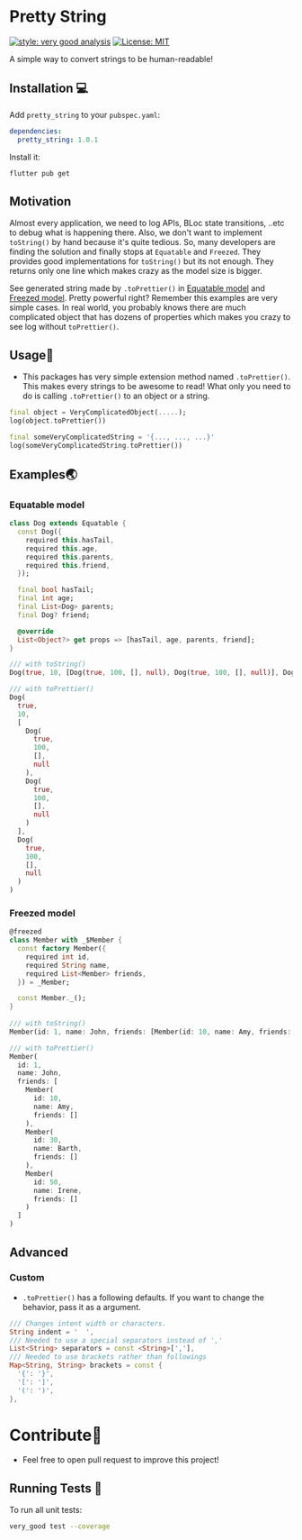 # Pretty String

[![style: very good analysis][very_good_analysis_badge]][very_good_analysis_link]
[![License: MIT][license_badge]][license_link]

A simple way to convert strings to be human-readable!

## Installation 💻

Add `pretty_string` to your `pubspec.yaml`:

```yaml
dependencies:
  pretty_string: 1.0.1
```

Install it:

```sh
flutter pub get
```

## Motivation
Almost every application, we need to log APIs, BLoc state transitions, ..etc to debug what is happening there.
Also, we don't want to implement `toString()` by hand because it's quite tedious. So, many developers are finding the solution and finally stops at `Equatable` and `Freezed`. They provides good implementations for `toString()` but its not enough. They returns only one line which makes crazy as the model size is bigger.

See generated string made by `.toPrettier()` in [Equatable model](#equatable-model) and [Freezed model](#freezed-model). Pretty powerful right?
Remember this examples are very simple cases. In real world, you probably knows there are much complicated object that has dozens of properties which makes you crazy to see log without `toPrettier()`.

## Usage💯
- This packages has very simple extension method named `.toPrettier()`.
This makes every strings to be awesome to read!
What only you need to do is calling `.toPrettier()` to an object or a string.

```dart
final object = VeryComplicatedObject(.....);
log(object.toPrettier())

final someVeryComplicatedString = '{..., ..., ...}'
log(someVeryComplicatedString.toPrettier())
```

## Examples🌏
### Equatable model
```dart
class Dog extends Equatable {
  const Dog({
    required this.hasTail,
    required this.age,
    required this.parents,
    required this.friend,
  });

  final bool hasTail;
  final int age;
  final List<Dog> parents;
  final Dog? friend;

  @override
  List<Object?> get props => [hasTail, age, parents, friend];
}

/// with toString()
Dog(true, 10, [Dog(true, 100, [], null), Dog(true, 100, [], null)], Dog(true, 100, [], null))

/// with toPrettier()
Dog(
  true,
  10,
  [
    Dog(
      true,
      100,
      [],
      null
    ),
    Dog(
      true,
      100,
      [],
      null
    )
  ],
  Dog(
    true,
    100,
    [],
    null
  )
)
```

### Freezed model
```dart
@freezed
class Member with _$Member {
  const factory Member({
    required int id,
    required String name,
    required List<Member> friends,
  }) = _Member;

  const Member._();
}
 
/// with toString()
Member(id: 1, name: John, friends: [Member(id: 10, name: Amy, friends: []), Member(id: 30, name: Barth, friends: []), Member(id: 50, name: Irene, friends: [])])

/// with toPrettier()
Member(
  id: 1,
  name: John,
  friends: [
    Member(
      id: 10,
      name: Amy,
      friends: []
    ),
    Member(
      id: 30,
      name: Barth,
      friends: []
    ),
    Member(
      id: 50,
      name: Irene,
      friends: []
    )
  ]
)
```

## Advanced
### Custom
- `.toPrettier()` has a following defaults. If you want to change the behavior, pass it as a argument.
```dart
/// Changes intent width or characters.
String indent = '  ',
/// Needed to use a special separators instead of ','
List<String> separators = const <String>[','],
/// Needed to use brackets rather than followings
Map<String, String> brackets = const {
  '{': '}',
  '[': ']',
  '(': ')',
},
```
# Contribute🤖
- Feel free to open pull request to improve this project!
## Running Tests 🧪

To run all unit tests:

```sh
very_good test --coverage
```

[flutter_install_link]: https://docs.flutter.dev/get-started/install
[github_actions_link]: https://docs.github.com/en/actions/learn-github-actions
[license_badge]: https://img.shields.io/badge/license-MIT-blue.svg
[license_link]: https://opensource.org/licenses/MIT
[logo_black]: https://raw.githubusercontent.com/VGVentures/very_good_brand/main/styles/README/vgv_logo_black.png#gh-light-mode-only
[logo_white]: https://raw.githubusercontent.com/VGVentures/very_good_brand/main/styles/README/vgv_logo_white.png#gh-dark-mode-only
[mason_link]: https://github.com/felangel/mason
[very_good_analysis_badge]: https://img.shields.io/badge/style-very_good_analysis-B22C89.svg
[very_good_analysis_link]: https://pub.dev/packages/very_good_analysis
[very_good_cli_link]: https://pub.dev/packages/very_good_cli
[very_good_coverage_link]: https://github.com/marketplace/actions/very-good-coverage
[very_good_ventures_link]: https://verygood.ventures
[very_good_ventures_link_light]: https://verygood.ventures#gh-light-mode-only
[very_good_ventures_link_dark]: https://verygood.ventures#gh-dark-mode-only
[very_good_workflows_link]: https://github.com/VeryGoodOpenSource/very_good_workflows
